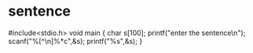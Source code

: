 # sentence
#include<stdio.h>
void main
{
char s[100];
printf("enter the sentence\n");
scanf("%[^\n]%*c",&s);
printf("%s",&s);
}
